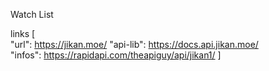 Watch List

links  [	
	"url": https://jikan.moe/
	"api-lib": https://docs.api.jikan.moe/	
	"infos": https://rapidapi.com/theapiguy/api/jikan1/
]
	